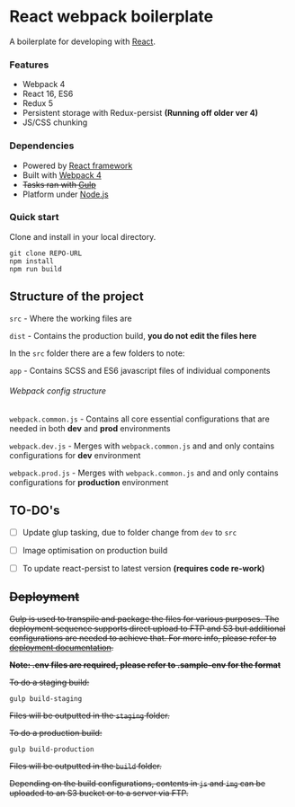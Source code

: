 
# React webpack boilerplate

 A boilerplate for developing with [React](https://facebook.github.io/react/).

### Features

- Webpack 4
- React 16, ES6
- Redux 5
- Persistent storage with Redux-persist **(Running off older ver 4)**
- JS/CSS chunking
 
### Dependencies

- Powered by [React framework](https://facebook.github.io/react/) 
- Built with [Webpack 4](https://github.com/webpack/webpack) 
- ~~Tasks ran with [Gulp](https://github.com/gulpjs/gulp)~~
- Platform under [Node.js](https://nodejs.org/)

### Quick start

Clone and install in your local directory.


```
git clone REPO-URL
npm install
npm run build
```

## Structure of the project
`src` - Where the working files are

`dist` - Contains the production build, **you do not edit the files here**

In the `src` folder there are a few folders to note:

`app` - Contains SCSS and ES6 javascript files of individual components

###### Webpack config structure
`webpack.common.js` - Contains all core essential configurations that are needed in both **dev** and **prod** environments

`webpack.dev.js` - Merges with `webpack.common.js` and and only contains configurations for **dev** environment

`webpack.prod.js` - Merges with `webpack.common.js` and and only contains configurations for **production** environment



## TO-DO's

- [ ] Update glup tasking, due to folder change from `dev` to `src`
- [ ] Image optimisation on production build
- [ ] To update react-persist to latest version **(requires code re-work)**


## ~~Deployment~~

~~Gulp is used to transpile and package the files for various purposes. The deployment sequence supports direct upload to FTP and S3 but additional configurations are needed to achieve that. For more info, please refer to [deployment documentation](./doc/deployment.md).~~

~~**Note: .env files are required, please refer to .sample-env for the format**~~


~~To do a staging build:~~
```
gulp build-staging
```
~~Files will be outputted in the `staging` folder.~~


~~To do a production build:~~
```
gulp build-production
```
~~Files will be outputted in the `build` folder.~~

~~Depending on the build configurations, contents in `js` and `img` can be uploaded to an S3 bucket or to a server via FTP.~~

